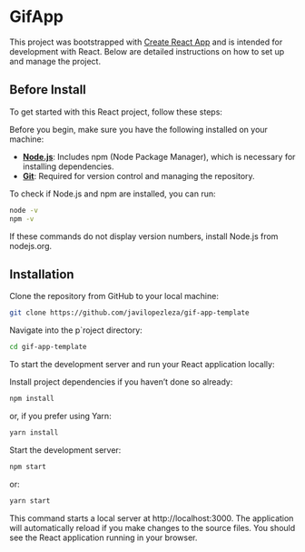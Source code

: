# GifApp

This project was bootstrapped with [Create React App](https://reactjs.org/docs/create-a-new-react-app.html) and is intended for development with React. Below are detailed instructions on how to set up and manage the project.

## Before Install

To get started with this React project, follow these steps:

Before you begin, make sure you have the following installed on your machine:

- **[Node.js](https://nodejs.org/)**: Includes npm (Node Package Manager), which is necessary for installing dependencies.
- **[Git](https://git-scm.com/)**: Required for version control and managing the repository.

To check if Node.js and npm are installed, you can run:

```bash
node -v
npm -v
```

If these commands do not display version numbers, install Node.js from nodejs.org.

## Installation

Clone the repository from GitHub to your local machine:

```bash
git clone https://github.com/javilopezleza/gif-app-template
```

Navigate into the p`roject directory:
```bash
cd gif-app-template
```

To start the development server and run your React application locally:

Install project dependencies if you haven’t done so already:

```bash
npm install
```
or, if you prefer using Yarn:

```bash
yarn install
```
Start the development server:
```bash
npm start
```
or:

```bash
yarn start
```
This command starts a local server at http://localhost:3000. The application will automatically reload if you make changes to the source files. You should see the React application running in your browser.